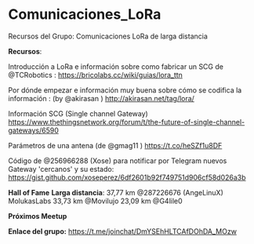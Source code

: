 # Comunicaciones_LoRa
Recursos del Grupo: Comunicaciones LoRa de larga distancia

**Recursos**:

Introducción a LoRa e información sobre como fabricar un SCG de @TCRobotics :
https://bricolabs.cc/wiki/guias/lora_ttn

Por dónde empezar e información muy buena sobre cómo se codifica la información : (by @akirasan )
http://akirasan.net/tag/lora/

Información SCG (Single channel Gateway)
https://www.thethingsnetwork.org/forum/t/the-future-of-single-channel-gateways/6590

Parámetros de una antena (de @gmag11 )
https://t.co/heSZf1u8DF

Código de @256966288 (Xose)  para notificar por Telegram nuevos Gateway 'cercanos' y su estado:
https://gist.github.com/xoseperez/6df2601b92f749751d906cf58d026a3b



**Hall of Fame**  __Larga distancia__:
37,77 km @287226676 (AngeLinuX)   MolukasLabs
33,73 km @Movilujo
23,09 km @G4lile0

**Próximos Meetup**

**Enlace del grupo:**
https://t.me/joinchat/DmYSEhHLTCAfDOhDA_MOzw
